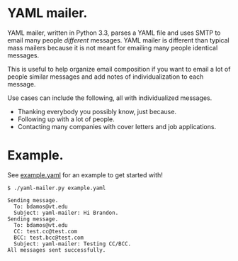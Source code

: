 # YAML mailer.

YAML mailer, written in Python 3.3, parses a YAML file and
uses SMTP to email many people _different_ messages.
YAML mailer is different than typical mass mailers because it is
not meant for emailing many people identical messages.

This is useful to help organize email composition if you want
to email a lot of people similar messages and add
notes of individualization to each message.

Use cases can include the following, all with individualized messages.
+ Thanking everybody you possibly know, just because.
+ Following up with a lot of people.
+ Contacting many companies with cover letters and job applications.

# Example.
See [example.yaml][example] for an example to get started with!

```
$ ./yaml-mailer.py example.yaml

Sending message.
  To: bdamos@vt.edu
  Subject: yaml-mailer: Hi Brandon.
Sending message.
  To: bdamos@vt.edu
  CC: test.cc@test.com
  BCC: test.bcc@test.com
  Subject: yaml-mailer: Testing CC/BCC.
All messages sent successfully.
```

[example]: https://github.com/bamos/yaml-mailer/blob/master/example.yaml

